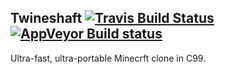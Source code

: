 Twineshaft [![Travis Build Status](https://travis-ci.org/twineshaft/twineshaft.svg?branch=master)](https://travis-ci.org/twineshaft/twineshaft) [![AppVeyor Build status](https://ci.appveyor.com/api/projects/status/qepb8q3jv8nsnn2u?svg=true)](https://ci.appveyor.com/project/waddlesplash/twineshaft)
-----------------------------------------------------------------
Ultra-fast, ultra-portable Minecrft clone in C99.
